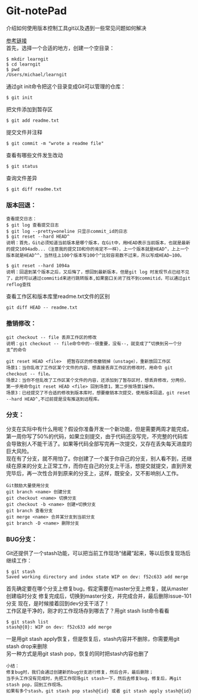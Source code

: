 # Git-notePad
介绍如何使用版本控制工具git以及遇到一些常见问题如何解决


[参考链接](https://www.liaoxuefeng.com/wiki/0013739516305929606dd18361248578c67b8067c8c017b000)<br>
首先，选择一个合适的地方，创建一个空目录：<br/>
```
$ mkdir learngit
$ cd learngit
$ pwd
/Users/michael/learngit
```
通过git init命令把这个目录变成Git可以管理的仓库：<br>
```
$ git init
```
把文件添加到暂存区<br>
```
$ git add readme.txt 
```
提交文件并注释
```
$ git commit -m "wrote a readme file" 
```
查看有哪些文件发生改动
```
$ git status 
```
查询文件差异
```
$ git diff readme.txt 
```
### 版本回退：
```
查看提交日志：
$ git log 查看提交日志
$ git log --pretty=oneline 只显示commit_id的日志
$ git reset --hard HEAD^
说明：首先，Git必须知道当前版本是哪个版本，在Git中，用HEAD表示当前版本，也就是最新的提交1094adb...（注意我的提交ID和你的肯定不一样），上一个版本就是HEAD^，上上一个版本就是HEAD^^，当然往上100个版本写100个^比较容易数不过来，所以写成HEAD~100。

$ git reset --hard 1094a
说明：回退到某个版本之后，又后悔了，想回到最新版本，但是git log 时发现节点已经不见了，此时可以通过commitid来进行跳转版本,如果窗口关闭了找不到commitid，可以通过git reflog查找
```

查看工作区和版本库里readme.txt文件的区别
```
git diff HEAD -- readme.txt
```

### 撤销修改：
```
git checkout -- file 丢弃工作区的修改
说明：git checkout -- file命令中的--很重要，没有--，就变成了“切换到另一个分支”的命令

git reset HEAD <file>  把暂存区的修改撤销掉（unstage），重新放回工作区
场景1：当你乱改了工作区某个文件的内容，想直接丢弃工作区的修改时，用命令 git checkout -- file。
场景2：当你不但乱改了工作区某个文件的内容，还添加到了暂存区时，想丢弃修改，分两份，第一步用命令git reset HEAD <file> 回到场景1，第二步按场景1操作。
场景3：已经提交了不合适的修改到版本库时，想要撤销本次提交，使用版本回退，git reset --hard HEAD^,不过前提是没有推送到远程库。
```

### 分支：
分支在实际中有什么用呢？假设你准备开发一个新功能，但是需要两周才能完成，第一周你写了50%的代码，如果立刻提交，由于代码还没写完，不完整的代码库会导致别人不能干活了。如果等代码全部写完再一次提交，又存在丢失每天进度的巨大风险。<br>
现在有了分支，就不用怕了。你创建了一个属于你自己的分支，别人看不到，还继续在原来的分支上正常工作，而你在自己的分支上干活，想提交就提交，直到开发完毕后，再一次性合并到原来的分支上，这样，既安全，又不影响别人工作。<br>
```
Git鼓励大量使用分支
git branch <name> 创建分支
git checkout <name> 切换分支
git checkout -b <name> 创建+切换分支
git branch 查看分支
git merge <name> 合并某分支到当前分支
git branch -D <name> 删除分支
```

### BUG分支：
Git还提供了一个stash功能，可以把当前工作现场“储藏”起来，等以后恢复现场后继续工作：<br>
```
$ git stash
Saved working directory and index state WIP on dev: f52c633 add merge
```
首先确定要在哪个分支上修复bug，假定需要在master分支上修复，就从master创建临时分支
修复完成后，切换到master分支，并完成合并，最后删除issue-101分支
现在，是时候接着回到dev分支干活了！<br>
工作区是干净的，刚才的工作现场存到哪去了？用git stash list命令看看
```
$ git stash list
stash@{0}: WIP on dev: f52c633 add merge
```
一是用git stash apply恢复，但是恢复后，stash内容并不删除，你需要用git stash drop来删除<br>
另一种方式是用git stash pop，恢复的同时把stash内容也删了<br>
```
小结：
修复bug时，我们会通过创建新的bug分支进行修复，然后合并，最后删除；
当手头工作没有完成时，先把工作现场git stash一下，然后去修复bug，修复后，再git stash pop，回到工作现场。
如果有多个stash，git stash pop stash@{id} 或者 git stash apply stash@{id}
```





